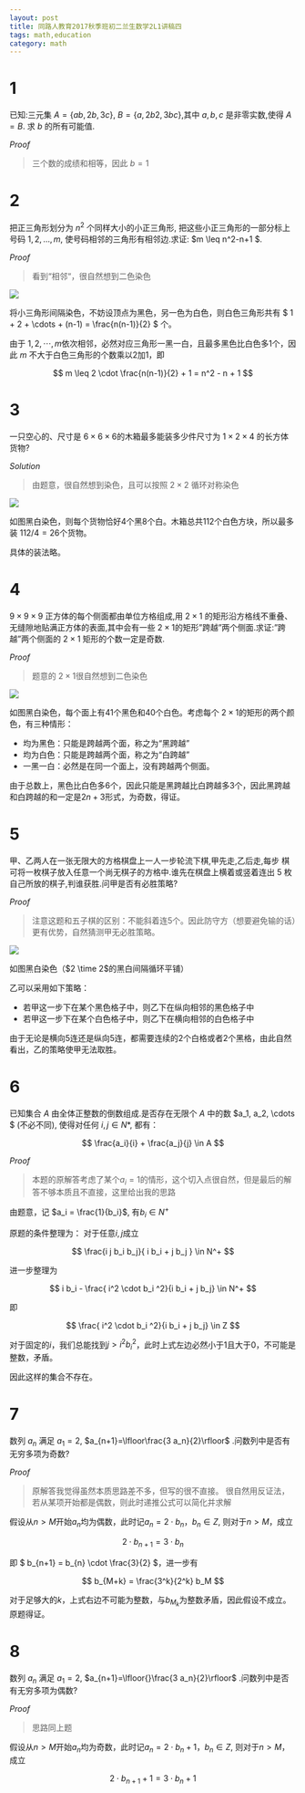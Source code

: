 ```yaml
---
layout: post
title: 同路人教育2017秋季班初二兰生数学2L1讲稿四
tags: math,education
category: math
---
```


# 1

已知:三元集 $A=\{ab,2b,3c\}$, $B=\{a,2b2 ,3bc\}$,其中 $a,b,c$ 是非零实数,使得 $A=B$.
求 $b$ 的所有可能值. 

*Proof* 

> 三个数的成绩和相等，因此 $b=1$

# 2

把正三角形划分为 $n^2$ 个同样大小的小正三角形, 把这些小正三角形的一部分标上号码
$1,2,…,m$, 使号码相邻的三角形有相邻边.求证: $m \leq n^2-n+1 $. 

*Proof*

> 看到“相邻“，很自然想到二色染色

![](https://crsando.github.io/images/2024-10-20/2_1.png)

将小三角形间隔染色，不妨设顶点为黑色，另一色为白色，则白色三角形共有 $ 1 + 2 + \cdots + (n-1) = \frac{n(n-1)}{2} $ 个。

由于 $1,2,\cdots, m$依次相邻，必然对应三角形一黑一白，且最多黑色比白色多1个，因此 $m$ 不大于白色三角形的个数乘以2加1，即

$$
    m \leq 2 \cdot \frac{n(n-1)}{2} + 1 = n^2 - n + 1
$$

# 3

一只空心的、尺寸是 $6 \times 6 \times 6$的木箱最多能装多少件尺寸为 $1 \times 2 \times 4$ 的长方体货物? 

*Solution*

> 由题意，很自然想到染色，且可以按照 $2 \times 2$ 循环对称染色

![](https://crsando.github.io/images/2024-10-20/3_1.png)

如图黑白染色，则每个货物恰好4个黑8个白。木箱总共$112$个白色方块，所以最多装 $112/4 = 26$个货物。

具体的装法略。

# 4

$9 \times 9 \times 9$ 正方体的每个侧面都由单位方格组成,用 $2 \times 1$ 的矩形沿方格线不重叠、
无缝隙地贴满正方体的表面,其中会有一些 $2\times 1$的矩形”跨越”两个侧面.求证:”跨越”两个侧面的
$2\times 1$ 矩形的个数一定是奇数.

*Proof*

> 题意的 $2\times 1$很自然想到二色染色

![](https://crsando.github.io/images/2024-10-20/4_1.png)

如图黑白染色，每个面上有41个黑色和40个白色。考虑每个 $2\times1$的矩形的两个颜色，有三种情形：

* 均为黑色：只能是跨越两个面，称之为“黑跨越”
* 均为白色：只能是跨越两个面，称之为“白跨越”
* 一黑一白：必然是在同一个面上，没有跨越两个侧面。

由于总数上，黑色比白色多6个，因此只能是黑跨越比白跨越多3个，因此黑跨越和白跨越的和一定是$2n+3$形式，为奇数，得证。

# 5

甲、乙两人在一张无限大的方格棋盘上一人一步轮流下棋,甲先走,乙后走,每步
棋可将一枚棋子放入任意一个尚无棋子的方格中.谁先在棋盘上横着或竖着连出 5 枚自己所放的棋子,判谁获胜.问甲是否有必胜策略? 

*Proof*

> 注意这题和五子棋的区别：不能斜着连5个。因此防守方（想要避免输的话）更有优势，自然猜测甲无必胜策略。

![](https://crsando.github.io/images/2024-10-20/4_1.png)

如图黑白染色（$2 \time 2$的黑白间隔循环平铺）

乙可以采用如下策略：
* 若甲这一步下在某个黑色格子中，则乙下在纵向相邻的黑色格子中
* 若甲这一步下在某个白色格子中，则乙下在横向相邻的白色格子中

由于无论是横向5连还是纵向5连，都需要连续的2个白格或者2个黑格，由此自然看出，乙的策略使甲无法取胜。

# 6

已知集合 $A$ 由全体正整数的倒数组成.是否存在无限个 $A$ 中的数 $a_1, a_2, \cdots $
(不必不同), 使得对任何 $i,j \in N*$, 都有：

$$
    \frac{a_i}{i} + \frac{a_j}{j} \in A
$$

*Proof* 

> 本题的原解答考虑了某个$a_i = 1$的情形，这个切入点很自然，但是最后的解答不够本质且不直接，这里给出我的思路

由题意，记 $a_i = \frac{1}{b_i}$, 有$b_i \in N^+$

原题的条件整理为： 对于任意$i,j$成立

$$
    \frac{i j b_i b_j}{ i b_i + j b_j } \in N^+
$$

进一步整理为

$$
    i b_i - \frac{ i^2 \cdot b_i ^2}{i b_i + j b_j} \in N^+
$$

即

$$
    \frac{ i^2 \cdot b_i ^2}{i b_i + j b_j} \in Z
$$


对于固定的$i$，我们总能找到$j > i^2 b_i^2$，此时上式左边必然小于$1$且大于0，不可能是整数，矛盾。

因此这样的集合不存在。

# 7

数列 $a_n$ 满足 $a_1=2$, $a_{n+1}=\lfloor\frac{3 a_n}{2}\rfloor$ .问数列中是否有无穷多项为奇数? 

*Proof*

> 原解答我觉得虽然本质思路差不多，但写的很不直接。
> 很自然用反证法，若从某项开始都是偶数，则此时递推公式可以简化并求解

假设从$n > M$开始$a_n$均为偶数，此时记$a_n = 2\cdot b_n$，$b_n \in Z$, 则对于$n>M$，成立

$$
    2 \cdot b_{n+1} = 3 \cdot b_n 
$$

即 $ b_{n+1} = b_{n} \cdot \frac{3}{2} $，进一步有

$$
    b_{M+k} = \frac{3^k}{2^k} b_M
$$

对于足够大的$k$，上式右边不可能为整数，与$b_{M_k}$为整数矛盾，因此假设不成立。原题得证。

# 8

数列 $a_n$ 满足 $a_1=2$, $a_{n+1}=\lfloor{}\frac{3 a_n}{2}\rfloor$ .问数列中是否有无穷多项为偶数? 

*Proof*

> 思路同上题

假设从$n > M$开始$a_n$均为奇数，此时记$a_n = 2\cdot b_n + 1$，$b_n \in Z$, 则对于$n>M$，成立

$$
    2 \cdot b_{n+1} + 1 = 3 \cdot b_n + 1
$$
